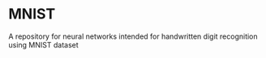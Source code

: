 # MNIST
A repository for neural networks intended for handwritten digit recognition using MNIST dataset

